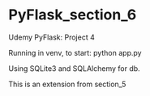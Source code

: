 # PyFlask_section_6
Udemy PyFlask: Project 4

Running in venv, to start: python app.py

Using SQLite3 and SQLAlchemy for db.

This is an extension from section_5
